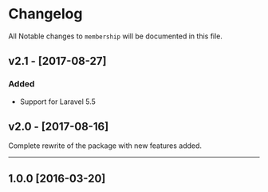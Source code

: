 # Changelog

All Notable changes to `membership` will be documented in this file.

## v2.1 - [2017-08-27]

### Added
- Support for Laravel 5.5

## v2.0 - [2017-08-16]

Complete rewrite of the package with new features added.

----

## 1.0.0 [2016-03-20]
